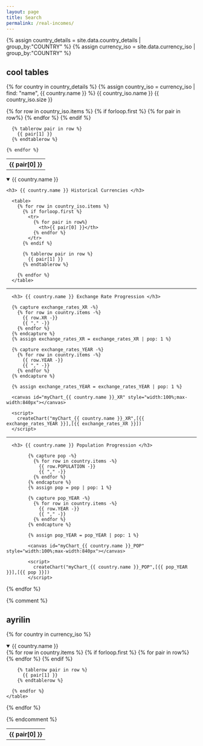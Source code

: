 ```yaml
---
layout: page
title: Search
permalink: /real-incomes/
---
```

<script src="https://cdnjs.cloudflare.com/ajax/libs/Chart.js/2.9.4/Chart.js"></script>
<script src="https://www.gstatic.com/charts/loader.js"></script>
<script src="{{ site.baseurl }}/assets/some-script.js" type="text/javascript"></script>

{% assign country_details = site.data.country_details | group_by:"COUNTRY" %}
{% assign currency_iso = site.data.currency_iso | group_by:"COUNTRY" %}


## cool tables

{% for country in country_details %}
  {% assign country_iso = currency_iso | find: "name", {{ country.name }}  %}
  {{ country_iso.name }} {{ country_iso.size }}


  <table>
    {% for row in country_iso.items %}
      {% if forloop.first %}
        <tr>
          {% for pair in row%}
            <th>{{ pair[0] }}</th>
          {% endfor %}
        </tr>
      {% endif %}

      {% tablerow pair in row %}
        {{ pair[1] }}
      {% endtablerow %}

    {% endfor %}
  </table>

  <details {% if forloop.first %} open {% endif %} >
    <summary>{{ country.name }}</summary>

    <h3> {{ country.name }} Historical Currencies </h3>

      <table>
        {% for row in country_iso.items %}
          {% if forloop.first %}
            <tr>
              {% for pair in row%}
                <th>{{ pair[0] }}</th>
              {% endfor %}
            </tr>
          {% endif %}

          {% tablerow pair in row %}
            {{ pair[1] }}
          {% endtablerow %}

        {% endfor %}
      </table>

<hr>

      <h3> {{ country.name }} Exchange Rate Progression </h3>

      {% capture exchange_rates_XR -%}
        {% for row in country.items -%}
          {{ row.XR -}}
          {{ "," -}}
        {% endfor %}
      {% endcapture %}
      {% assign exchange_rates_XR = exchange_rates_XR | pop: 1 %}

      {% capture exchange_rates_YEAR -%}
        {% for row in country.items -%}
          {{ row.YEAR -}}
          {{ "," -}}
        {% endfor %}
      {% endcapture %}

      {% assign exchange_rates_YEAR = exchange_rates_YEAR | pop: 1 %}

      <canvas id="myChart_{{ country.name }}_XR" style="width:100%;max-width:840px"></canvas>

      <script>
        createChart("myChart_{{ country.name }}_XR",[{{ exchange_rates_YEAR }}],[{{ exchange_rates_XR }}])
      </script>

<hr>

      <h3> {{ country.name }} Population Progression </h3>

            {% capture pop -%}
              {% for row in country.items -%}
                {{ row.POPULATION -}}
                {{ "," -}}
              {% endfor %}
            {% endcapture %}
            {% assign pop = pop | pop: 1 %}

            {% capture pop_YEAR -%}
              {% for row in country.items -%}
                {{ row.YEAR -}}
                {{ "," -}}
              {% endfor %}
            {% endcapture %}

            {% assign pop_YEAR = pop_YEAR | pop: 1 %}

            <canvas id="myChart_{{ country.name }}_POP" style="width:100%;max-width:840px"></canvas>

            <script>
              createChart("myChart_{{ country.name }}_POP",[{{ pop_YEAR }}],[{{ pop }}])
            </script>




  </details>
{% endfor %}


{% comment %}

## ayrilin

{% for country in currency_iso %}
  <details {% if forloop.first %} open {% endif %} >
    <summary>{{ country.name }}</summary>
    <table>
      {% for row in country.items %}
        {% if forloop.first %}
          <tr>
            {% for pair in row%}
              <th>{{ pair[0] }}</th>
            {% endfor %}
          </tr>
        {% endif %}

        {% tablerow pair in row %}
          {{ pair[1] }}
        {% endtablerow %}

      {% endfor %}
    </table>
  </details>
{% endfor %}


{% endcomment %}

<script>
